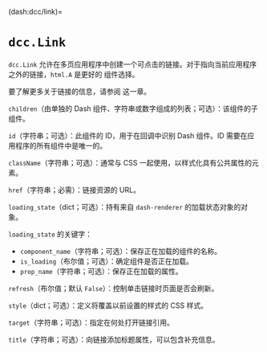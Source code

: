 (dash:dcc/link)=
# `dcc.Link`

`dcc.Link` 允许在多页应用程序中创建一个可点击的链接。对于指向当前应用程序之外的链接，`html.A` 是更好的
组件选择。

要了解更多关于链接的信息，请参阅 [](dash:urls) 这一章。

`children`（由单独的 Dash 组件、字符串或数字组成的列表；可选）：该组件的子组件。

`id`（字符串；可选）：此组件的 ID，用于在回调中识别 Dash 组件。ID 需要在应用程序的所有组件中是唯一的。

`className`（字符串；可选）：通常与 CSS 一起使用，以样式化具有公共属性的元素。

`href`（字符串；必需）：链接资源的 URL。

`loading_state`（dict；可选）：持有来自 `dash-renderer` 的加载状态对象的对象。

`loading_state` 的关键字：

- `component_name`（字符串；可选）：保存正在加载的组件的名称。
- `is_loading`（布尔值；可选）：确定组件是否正在加载。
- `prop_name`（字符串；可选）：保存正在加载的属性。

`refresh`（布尔值；默认 `False`）：控制单击链接时页面是否会刷新。

`style`（dict；可选）：定义将覆盖以前设置的样式的 CSS 样式。

`target`（字符串；可选）：指定在何处打开链接引用。

`title`（字符串；可选）：向链接添加标题属性，可以包含补充信息。